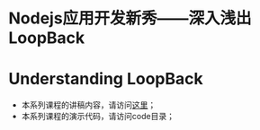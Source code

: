 # Nodejs应用开发新秀——深入浅出LoopBack
# Understanding LoopBack

* 本系列课程的讲稿内容，请访问[这里](https://pages.github.ibm.com/moyingbj/understanding-loopback)；
* 本系列课程的演示代码，请访问code目录；